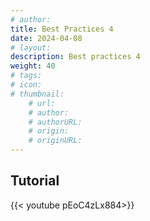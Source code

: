 ```yaml
---
# author: 
title: Best Practices 4
date: 2024-04-08
# layout: 
description: Best practices 4
weight: 40
# tags: 
# icon: 
# thumbnail: 
    # url: 
    # author: 
    # authorURL: 
    # origin: 
    # originURL: 
---
```


## Tutorial

{{< youtube pEoC4zLx884>}}

